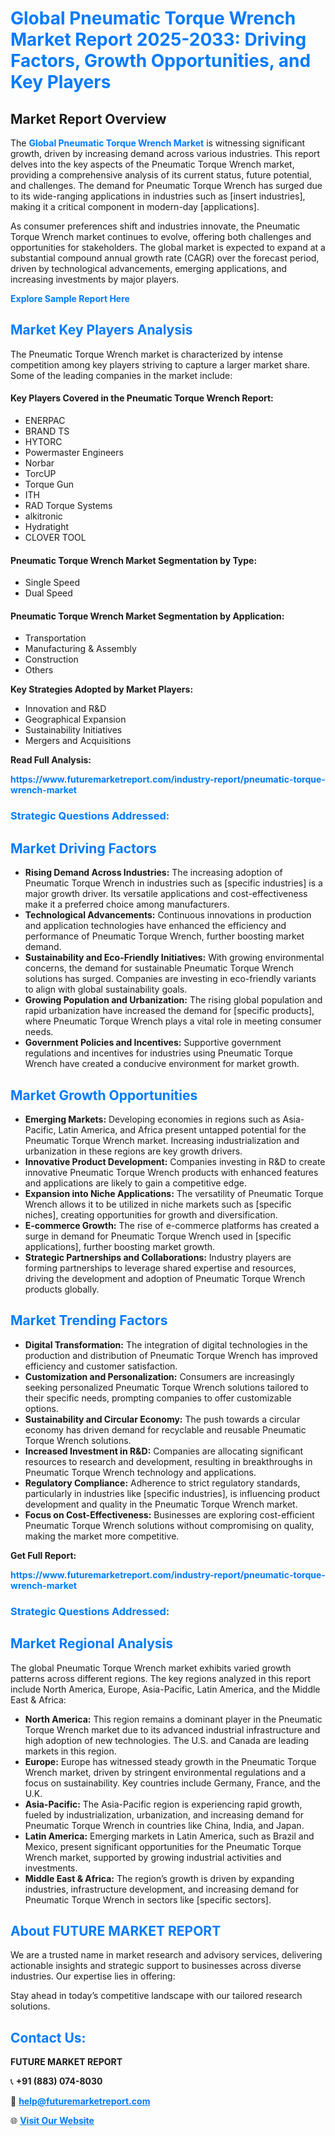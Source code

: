 <h1 style="color: #007BFF;">Global Pneumatic Torque Wrench Market Report 2025-2033: Driving Factors, Growth Opportunities, and Key Players</h1>

<section id="overview">
<h2>Market Report Overview</h2>
<p>The <a href="https://www.futuremarketreport.com/industry-report/pneumatic-torque-wrench-market" style="color: #007BFF; text-decoration: none;"><strong>Global Pneumatic Torque Wrench Market</strong></a> is witnessing significant growth, driven by increasing demand across various industries. This report delves into the key aspects of the Pneumatic Torque Wrench market, providing a comprehensive analysis of its current status, future potential, and challenges. The demand for Pneumatic Torque Wrench has surged due to its wide-ranging applications in industries such as [insert industries], making it a critical component in modern-day [applications].</p>
<p>As consumer preferences shift and industries innovate, the Pneumatic Torque Wrench market continues to evolve, offering both challenges and opportunities for stakeholders. The global market is expected to expand at a substantial compound annual growth rate (CAGR) over the forecast period, driven by technological advancements, emerging applications, and increasing investments by major players.</p>
</section>

<section id="overview">
<p><a href="https://www.futuremarketreport.com/request-sample/reportId=103032" style="color: #007BFF; text-decoration: none;"><strong>Explore Sample Report Here</strong></a></p>
</section>

<section id="key-players">
<h2 style="color: #007BFF;">Market Key Players Analysis</h2>
<p>The Pneumatic Torque Wrench market is characterized by intense competition among key players striving to capture a larger market share. Some of the leading companies in the market include:</p>
<h4>Key Players Covered in the Pneumatic Torque Wrench Report:</h4>
<ul><li>ENERPAC</li><li>BRAND TS</li><li>HYTORC</li><li>Powermaster Engineers</li><li>Norbar</li><li>TorcUP</li><li>Torque Gun</li><li>ITH</li><li>RAD Torque Systems</li><li>alkitronic</li><li>Hydratight</li><li>CLOVER TOOL</li></ul>
<h4>Pneumatic Torque Wrench Market Segmentation by Type:</h4>
<ul><li>Single Speed</li><li>Dual Speed</li></ul>

<h4>Pneumatic Torque Wrench Market Segmentation by Application:</h4>
<ul><li>Transportation</li><li>Manufacturing &amp; Assembly</li><li>Construction</li><li>Others</li></ul>
<p><strong>Key Strategies Adopted by Market Players:</strong></p>
<ul>
<li>Innovation and R&D</li>
<li>Geographical Expansion</li>
<li>Sustainability Initiatives</li>
<li>Mergers and Acquisitions</li>
</ul>
</section>

<section>
<p><strong>Read Full Analysis: </strong></p><a href="https://www.futuremarketreport.com/industry-report/pneumatic-torque-wrench-market" style="color: #007BFF; text-decoration: none;"><strong>https://www.futuremarketreport.com/industry-report/pneumatic-torque-wrench-market</strong></a>
<h3 style="color: #007BFF;">Strategic Questions Addressed:</h3>
</section>

<section id="driving-factors">
<h2 style="color: #007BFF;">Market Driving Factors</h2>
<ul>
<li><strong>Rising Demand Across Industries:</strong> The increasing adoption of Pneumatic Torque Wrench in industries such as [specific industries] is a major growth driver. Its versatile applications and cost-effectiveness make it a preferred choice among manufacturers.</li>
<li><strong>Technological Advancements:</strong> Continuous innovations in production and application technologies have enhanced the efficiency and performance of Pneumatic Torque Wrench, further boosting market demand.</li>
<li><strong>Sustainability and Eco-Friendly Initiatives:</strong> With growing environmental concerns, the demand for sustainable Pneumatic Torque Wrench solutions has surged. Companies are investing in eco-friendly variants to align with global sustainability goals.</li>
<li><strong>Growing Population and Urbanization:</strong> The rising global population and rapid urbanization have increased the demand for [specific products], where Pneumatic Torque Wrench plays a vital role in meeting consumer needs.</li>
<li><strong>Government Policies and Incentives:</strong> Supportive government regulations and incentives for industries using Pneumatic Torque Wrench have created a conducive environment for market growth.</li>
</ul>
</section>

<section id="growth-opportunities">
<h2 style="color: #007BFF;">Market Growth Opportunities</h2>
<ul>
<li><strong>Emerging Markets:</strong> Developing economies in regions such as Asia-Pacific, Latin America, and Africa present untapped potential for the Pneumatic Torque Wrench market. Increasing industrialization and urbanization in these regions are key growth drivers.</li>
<li><strong>Innovative Product Development:</strong> Companies investing in R&D to create innovative Pneumatic Torque Wrench products with enhanced features and applications are likely to gain a competitive edge.</li>
<li><strong>Expansion into Niche Applications:</strong> The versatility of Pneumatic Torque Wrench allows it to be utilized in niche markets such as [specific niches], creating opportunities for growth and diversification.</li>
<li><strong>E-commerce Growth:</strong> The rise of e-commerce platforms has created a surge in demand for Pneumatic Torque Wrench used in [specific applications], further boosting market growth.</li>
<li><strong>Strategic Partnerships and Collaborations:</strong> Industry players are forming partnerships to leverage shared expertise and resources, driving the development and adoption of Pneumatic Torque Wrench products globally.</li>
</ul>
</section>

<section id="trending-factors">
<h2 style="color: #007BFF;">Market Trending Factors</h2>
<ul>
<li><strong>Digital Transformation:</strong> The integration of digital technologies in the production and distribution of Pneumatic Torque Wrench has improved efficiency and customer satisfaction.</li>
<li><strong>Customization and Personalization:</strong> Consumers are increasingly seeking personalized Pneumatic Torque Wrench solutions tailored to their specific needs, prompting companies to offer customizable options.</li>
<li><strong>Sustainability and Circular Economy:</strong> The push towards a circular economy has driven demand for recyclable and reusable Pneumatic Torque Wrench solutions.</li>
<li><strong>Increased Investment in R&D:</strong> Companies are allocating significant resources to research and development, resulting in breakthroughs in Pneumatic Torque Wrench technology and applications.</li>
<li><strong>Regulatory Compliance:</strong> Adherence to strict regulatory standards, particularly in industries like [specific industries], is influencing product development and quality in the Pneumatic Torque Wrench market.</li>
<li><strong>Focus on Cost-Effectiveness:</strong> Businesses are exploring cost-efficient Pneumatic Torque Wrench solutions without compromising on quality, making the market more competitive.</li>
</ul>
</section>

<section>
<p><strong>Get Full Report: </strong></p><a href="https://www.futuremarketreport.com/industry-report/pneumatic-torque-wrench-market" style="color: #007BFF; text-decoration: none;"><strong>https://www.futuremarketreport.com/industry-report/pneumatic-torque-wrench-market</strong></a>
<h3 style="color: #007BFF;">Strategic Questions Addressed:</h3>
</section>


<section id="regional-analysis">
<h2 style="color: #007BFF;">Market Regional Analysis</h2>
<p>The global Pneumatic Torque Wrench market exhibits varied growth patterns across different regions. The key regions analyzed in this report include North America, Europe, Asia-Pacific, Latin America, and the Middle East & Africa:</p>
<ul>
<li><strong>North America:</strong> This region remains a dominant player in the Pneumatic Torque Wrench market due to its advanced industrial infrastructure and high adoption of new technologies. The U.S. and Canada are leading markets in this region.</li>
<li><strong>Europe:</strong> Europe has witnessed steady growth in the Pneumatic Torque Wrench market, driven by stringent environmental regulations and a focus on sustainability. Key countries include Germany, France, and the U.K.</li>
<li><strong>Asia-Pacific:</strong> The Asia-Pacific region is experiencing rapid growth, fueled by industrialization, urbanization, and increasing demand for Pneumatic Torque Wrench in countries like China, India, and Japan.</li>
<li><strong>Latin America:</strong> Emerging markets in Latin America, such as Brazil and Mexico, present significant opportunities for the Pneumatic Torque Wrench market, supported by growing industrial activities and investments.</li>
<li><strong>Middle East & Africa:</strong> The region’s growth is driven by expanding industries, infrastructure development, and increasing demand for Pneumatic Torque Wrench in sectors like [specific sectors].</li>
</ul>
</section>

<footer>
<h2 style="color: #007BFF;">About FUTURE MARKET REPORT</h2>
<p>We are a trusted name in market research and advisory services, delivering actionable insights and strategic support to businesses across diverse industries. Our expertise lies in offering:</p>

<p>Stay ahead in today’s competitive landscape with our tailored research solutions.</p>

<h2 style="color: #007BFF;">Contact Us:</h2>
<p><strong>FUTURE MARKET REPORT</strong></p>
<p>📞 <strong>+91 (883) 074-8030</strong></p>
<p>📧 <strong><a href="mailto:help@futuremarketreport.com" style="color: #007BFF;">help@futuremarketreport.com</a></strong></p>
<p>🌐 <strong><a href="https://www.futuremarketreport.com/" style="color: #007BFF;">Visit Our Website</a></strong></p>
</footer>